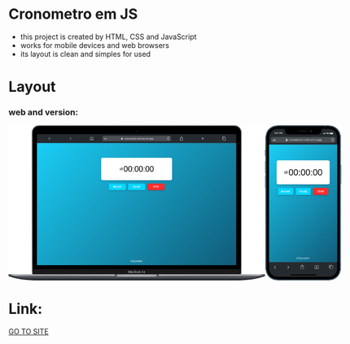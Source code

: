 # Cronometro em JS

- this project is created by HTML, CSS and JavaScript
- works for mobile devices and web browsers
- its layout is clean and simples for used

#

# Layout
### web and version:
<div style="display:flex">
  <img src="./assets/images/web.png" width="600px">
  <img src="./assets/images/mobile.png" width="150px">
</div>


# Link:
<a href="https://cronometro-virid.vercel.app/">GO TO SITE</a>
